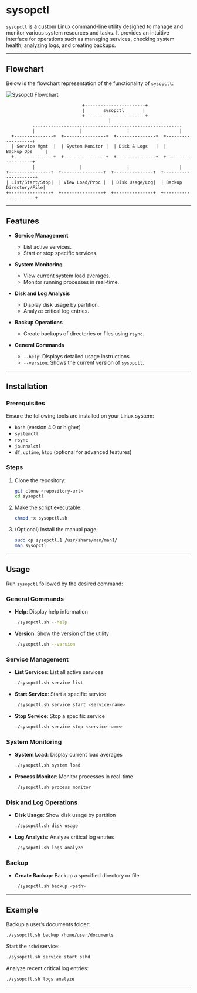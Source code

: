 
# sysopctl

`sysopctl` is a custom Linux command-line utility designed to manage and monitor various system resources and tasks. It provides an intuitive interface for operations such as managing services, checking system health, analyzing logs, and creating backups.

---

## Flowchart

Below is the flowchart representation of the functionality of `sysopctl`:

![Sysopctl Flowchart](https://github.com/user-attachments/assets/1fbed2a7-8fc4-4d3e-9c5a-3d32ece61608)

```plaintext
                             +-----------------------+
                             |       sysopctl       |
                             +-----------------------+
                                       |
          ---------------------------------------------------------
          |                 |                 |                   |
  +---------------+  +----------------+  +---------------+  +-------------------+
  | Service Mgmt  |  | System Monitor |  | Disk & Logs   |  |    Backup Ops     |
  +---------------+  +----------------+  +---------------+  +-------------------+
          |                 |                 |                   |
+----------------+  +----------------+  +---------------+  +---------------------+
| List/Start/Stop|  | View Load/Proc |  | Disk Usage/Log|  | Backup Directory/File|
+----------------+  +----------------+  +---------------+  +---------------------+
```
---


## Features

- **Service Management**
  - List active services.
  - Start or stop specific services.

- **System Monitoring**
  - View current system load averages.
  - Monitor running processes in real-time.

- **Disk and Log Analysis**
  - Display disk usage by partition.
  - Analyze critical log entries.

- **Backup Operations**
  - Create backups of directories or files using `rsync`.

- **General Commands**
  - `--help`: Displays detailed usage instructions.
  - `--version`: Shows the current version of `sysopctl`.

---

## Installation

### Prerequisites

Ensure the following tools are installed on your Linux system:
- `bash` (version 4.0 or higher)
- `systemctl`
- `rsync`
- `journalctl`
- `df`, `uptime`, `htop` (optional for advanced features)

### Steps

1. Clone the repository:
   ```bash
   git clone <repository-url>
   cd sysopctl
   ```

2. Make the script executable:
   ```bash
   chmod +x sysopctl.sh
   ```

3. (Optional) Install the manual page:
   ```bash
   sudo cp sysopctl.1 /usr/share/man/man1/
   man sysopctl
   ```

---

## Usage

Run `sysopctl` followed by the desired command:

### General Commands

- **Help**: Display help information
  ```bash
  ./sysopctl.sh --help
  ```
- **Version**: Show the version of the utility
  ```bash
  ./sysopctl.sh --version
  ```

### Service Management

- **List Services**: List all active services
  ```bash
  ./sysopctl.sh service list
  ```
- **Start Service**: Start a specific service
  ```bash
  ./sysopctl.sh service start <service-name>
  ```
- **Stop Service**: Stop a specific service
  ```bash
  ./sysopctl.sh service stop <service-name>
  ```

### System Monitoring

- **System Load**: Display current load averages

  ```bash
  ./sysopctl.sh system load
  ```

- **Process Monitor**: Monitor processes in real-time

  ```bash
  ./sysopctl.sh process monitor
  ```

### Disk and Log Operations

- **Disk Usage**: Show disk usage by partition
  ```bash
  ./sysopctl.sh disk usage
  ```
- **Log Analysis**: Analyze critical log entries
  ```bash
  ./sysopctl.sh logs analyze
  ```

### Backup

- **Create Backup**: Backup a specified directory or file
  ```bash
  ./sysopctl.sh backup <path>
  ```

---

## Example

Backup a user’s documents folder:

```bash
./sysopctl.sh backup /home/user/documents
```

Start the `sshd` service:

```bash
./sysopctl.sh service start sshd
```

Analyze recent critical log entries:

```bash
./sysopctl.sh logs analyze
```

---


